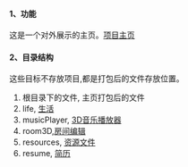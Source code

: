 #### 1、功能
这是一个对外展示的主页。[项目主页](https://dslming.github.io)

#### 2、目录结构
这些目标不存放项目,都是打包后的文件存放位置。
1) 根目录下的文件, 主页打包后的文件
2) life, [生活]((https://dslming.github.io/rouse/index.html))
3) musicPlayer, [3D音乐播放器](https://dslming.github.io/musicPlayer/index.html)
4) room3D,[房间编辑](https://dslming.github.io/room3D/index.html)
5) resources, [资源文件](https://dslming.github.io/resources)
6) resume, [简历](https://dslming.github.io/resume/note.md)
